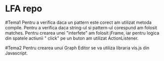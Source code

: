 # LFA repo
#Tema1
Pentru a verifica daca un pattern este corect am utilizat metoda compile.
Pentru a verifica daca string-ul si pattern-ul corespund am folosit matches.
Pentru crearea unei "interfete" am folosit jFrame, iar pentru logica din spatele actiunii " click" pe un buton am utilizat ActionListener.

#Tema2 
Pentru crearea unui Graph Editor se va utiliza libraria vis.js din Javascript.

